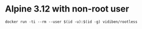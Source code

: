 # Alpine 3.12 with non-root user

```
docker run -ti --rm --user $(id -u):$(id -g) vidiben/rootless
```
